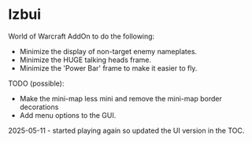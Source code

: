 # lzbui
World of Warcraft AddOn to do the following:
 * Minimize the display of non-target enemy nameplates.
 * Minimize the HUGE talking heads frame.
 * Minimize the 'Power Bar' frame to make it easier to fly.

TODO (possible):
 * Make the mini-map less mini and remove the mini-map border decorations
 * Add menu options to the GUI.

2025-05-11 - started playing again so updated the UI version in the TOC.
